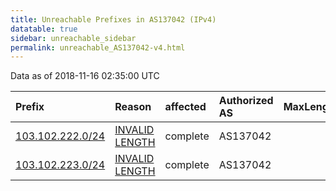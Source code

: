 ```yaml
---
title: Unreachable Prefixes in AS137042 (IPv4)
datatable: true
sidebar: unreachable_sidebar
permalink: unreachable_AS137042-v4.html
---
```


Data as of 2018-11-16 02:35:00 UTC


<div class="datatable-begin"></div>

| Prefix                                                     | Reason                                                                                                      | affected   | Authorized AS   |   MaxLength | Anchor                                       |   unreachable /24s |
|:-----------------------------------------------------------|:------------------------------------------------------------------------------------------------------------|:-----------|:----------------|------------:|:---------------------------------------------|-------------------:|
| [103.102.222.0/24](https://stat.ripe.net/103.102.222.0/24) | [INVALID LENGTH](https://rpki-validator.ripe.net/announcement-preview?asn=AS137042&prefix=103.102.222.0/24) | complete   | AS137042        |          23 | [APNIC](unreachable_APNIC_RPKI_Root-v4.html) |                  1 |
| [103.102.223.0/24](https://stat.ripe.net/103.102.223.0/24) | [INVALID LENGTH](https://rpki-validator.ripe.net/announcement-preview?asn=AS137042&prefix=103.102.223.0/24) | complete   | AS137042        |          23 | [APNIC](unreachable_APNIC_RPKI_Root-v4.html) |                  1 |

<div class="datatable-end"></div>